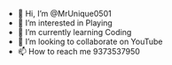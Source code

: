 - 👋 Hi, I’m @MrUnique0501
- 👀 I’m interested in Playing 
- 🌱 I’m currently learning Coding 
- 💞️ I’m looking to collaborate on YouTube 
- 📫 How to reach me 9373537950

<!---
MrUnique0501/MrUnique0501 is a ✨ special ✨ repository because its `README.md` (this file) appears on your GitHub profile.
You can click the Preview link to take a look at your changes.
--->
